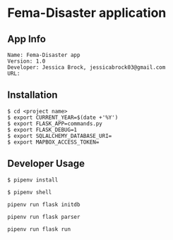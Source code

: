 # Fema-Disaster application

## App Info
    Name: Fema-Disaster app
    Version: 1.0
    Developer: Jessica Brock, jessicabrock03@gmail.com
    URL:

## Installation

    $ cd <project name>
    $ export CURRENT_YEAR=$(date +'%Y')
    $ export FLASK_APP=commands.py
    $ export FLASK_DEBUG=1
    $ export SQLALCHEMY_DATABASE_URI=
    $ export MAPBOX_ACCESS_TOKEN=

## Developer Usage

    $ pipenv install

    $ pipenv shell

    pipenv run flask initdb

    pipenv run flask parser

    pipenv run flask run
